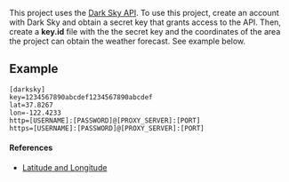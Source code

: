 This project uses the [Dark Sky API](https://darksky.net/dev). To use this project,
create an account with Dark Sky and obtain a secret key that grants access to
the API. Then, create a **key.id** file with the the secret key and the coordinates
of the area the project can obtain the weather forecast. See example below.

## Example ##
```
[darksky]
key=1234567890abcdef1234567890abcdef
lat=37.8267
lon=-122.4233
http=[USERNAME]:[PASSWORD]@[PROXY_SERVER]:[PORT]
https=[USERNAME]:[PASSWORD]@[PROXY_SERVER]:[PORT]
```

#### References ####
* [Latitude and Longitude](https://www.latlong.net/)
